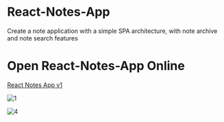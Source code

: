# React-Notes-App
 Create a note application with a simple SPA architecture, with note archive and note search features

# Open React-Notes-App Online
[React Notes App v1](https://react-notes-app-v1-mluthfifrd.netlify.app/)

![1](https://github.com/mluthfifrd/React-Notes-App-v1/assets/82927435/bd2dbd3f-f610-4cdc-a035-2340d7d0d5b1)


![4](https://github.com/mluthfifrd/React-Notes-App-v1/assets/82927435/a4d5bedb-b482-40a5-b06e-3d2f0dd7cf9e)
